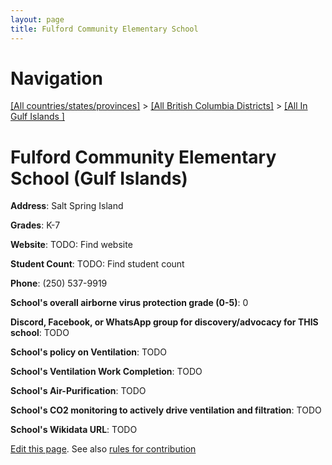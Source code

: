 ```yaml
---
layout: page
title: Fulford Community Elementary School
---
```

# Navigation

[[All countries/states/provinces]](../../..) > [[All British Columbia Districts]](../..) > [[All In Gulf Islands ]](..)

# Fulford Community Elementary School (Gulf Islands)

**Address**: Salt Spring Island

**Grades**: K-7

**Website**: TODO: Find website

**Student Count**: TODO: Find student count

**Phone**: (250) 537-9919

**School's overall airborne virus protection grade (0-5)**: 0

**Discord, Facebook, or WhatsApp group for discovery/advocacy for THIS school**: TODO

**School's policy on Ventilation**: TODO

**School's Ventilation Work Completion**: TODO

**School's Air-Purification**: TODO

**School's CO2 monitoring to actively drive ventilation and filtration**: TODO

**School's Wikidata URL**: TODO


[Edit this page](https://github.com/ventilate-schools/BC/edit/main/./Gulf_Islands/Fulford_Community_Elementary_School.md). See also [rules for contribution](../../../contribution-rules/)